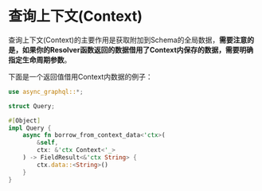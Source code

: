 # 查询上下文(Context)

查询上下文(Context)的主要作用是获取附加到Schema的全局数据，**需要注意的是，如果你的Resolver函数返回的数据借用了Context内保存的数据，需要明确指定生命周期参数**。

下面是一个返回值借用Context内数据的例子：

```rust
use async_graphql::*;

struct Query;

#[Object]
impl Query {
    async fn borrow_from_context_data<'ctx>(
        &self,
        ctx: &'ctx Context<'_>
    ) -> FieldResult<&'ctx String> {
        ctx.data::<String>()
    }
}
```
